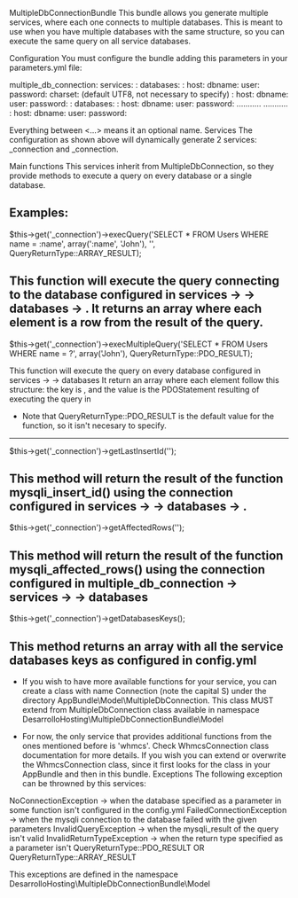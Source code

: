 MultipleDbConnectionBundle
This bundle allows you generate multiple services, where each one connects to multiple databases. This is meant to use when you have multiple databases with the same structure, so you can execute the same query on all service databases.

Configuration
You must configure the bundle adding this parameters in your parameters.yml file:

multiple_db_connection: services: : databases: : host: dbname: user: password: charset: (default UTF8, not necessary to specify) : host:
dbname:
user:
password: : databases: : host:
dbname:
user:
password: ........... ........... : host:
dbname:
user:
password:

Everything between <...> means it an optional name.
Services
The configuration as shown above will dynamically generate 2 services: _connection and _connection.

Main functions
This services inherit from MultipleDbConnection, so they provide methods to execute a query on every database or a single database.

Examples:
-----------------------------------------------------------------------------------------------------------------
$this->get('<service1>_connection')->execQuery('SELECT * FROM Users WHERE name = :name', array(':name', 'John'), '<db1>', QueryReturnType::ARRAY_RESULT);

This function will execute the query connecting to the database configured in services -> <service1> ->  databases -> <db1>.
It returns an array where each element is a row from the result of the query.
-----------------------------------------------------------------------------------------------------------------
$this->get('<service2>_connection')->execMultipleQuery('SELECT * FROM Users WHERE name = ?', array('John'), QueryReturnType::PDO_RESULT);

This function will execute the query on every database configured in services -> <service2> ->  databases
It return an array where each element follow this structure: the key is <dbx>, and the value is the PDOStatement resulting of executing the query in <dbx>
* Note that QueryReturnType::PDO_RESULT is the default value for the function, so it isn't necesary to specify.
-----------------------------------------------------------------------------------------------------------------
$this->get('<service1>_connection')->getLastInsertId('<db1>');

This method will return the result of the function mysqli_insert_id() using the connection configured in services -> <service1> ->  databases -> <db1>.
-----------------------------------------------------------------------------------------------------------------
$this->get('<service2>_connection')->getAffectedRows('<db2>');

This method will return the result of the function mysqli_affected_rows() using the connection configured in multiple_db_connection -> services -> <service2> ->  databases
-----------------------------------------------------------------------------------------------------------------
$this->get('<service1>_connection')->getDatabasesKeys();

This method returns an array with all the service databases keys as configured in config.yml
-----------------------------------------------------------------------------------------------------------------

* If you wish to have more available functions for your service, you can create a class with name <Service1>Connection (note the capital S) under the directory AppBundle\Model\MultipleDbConnection\.
  This class MUST extend from MultipleDbConnection class available in namespace DesarrolloHosting\MultipleDbConnectionBundle\Model

* For now, the only service that provides additional functions from the ones mentioned before is 'whmcs'. Check WhmcsConnection class documentation for more details.
  If you wish you can extend or overwrite the WhmcsConnection class, since it first looks for the class in your AppBundle and then in this bundle.
Exceptions
The following exception can be throwned by this services:

NoConnectionException -> when the database specified as a parameter in some function isn't configured in the config.yml FailedConnectionException -> when the mysqli connection to the database failed with the given parameters InvalidQueryException -> when the mysqli_result of the query isn't valid InvalidReturnTypeException -> when the return type specified as a parameter isn't QueryReturnType::PDO_RESULT OR QueryReturnType::ARRAY_RESULT

This exceptions are defined in the namespace DesarrolloHosting\MultipleDbConnectionBundle\Model